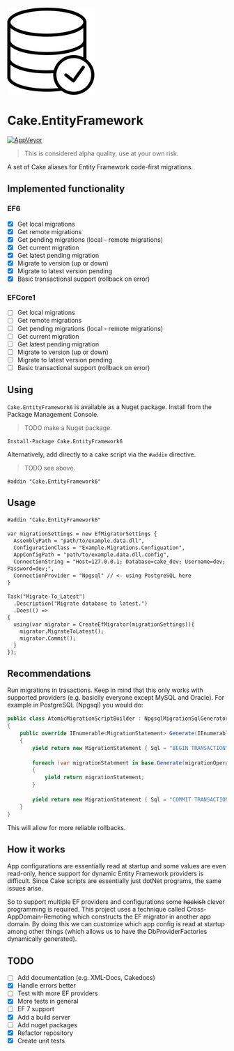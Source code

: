 ![icon](docs/images/icon.png)

# Cake.EntityFramework

[![AppVeyor](https://img.shields.io/appveyor/ci/Silvenga/cake-entityframework.svg)](https://ci.appveyor.com/project/Silvenga/cake-entityframework)

> This is considered alpha quality, use at your own risk.

A set of Cake aliases for Entity Framework code-first migrations.

## Implemented functionality

### EF6

- [X] Get local migrations
- [X] Get remote migrations
- [X] Get pending migrations (local - remote migrations)
- [X] Get current migration
- [X] Get latest pending migration
- [X] Migrate to version (up or down)
- [X] Migrate to latest version pending
- [X] Basic transactional support (rollback on error)

### EFCore1

- [ ] Get local migrations
- [ ] Get remote migrations
- [ ] Get pending migrations (local - remote migrations)
- [ ] Get current migration
- [ ] Get latest pending migration
- [ ] Migrate to version (up or down)
- [ ] Migrate to latest version pending
- [ ] Basic transactional support (rollback on error)

## Using

`Cake.EntityFramework6` is available as a Nuget package. Install from the Package Management Console.

> TODO make a Nuget package. 

```
Install-Package Cake.EntityFramework6
```

Alternatively, add directly to a cake script via the `#addin` directive.

> TODO see above.

```
#addin "Cake.EntityFramework6"
```

## Usage

```cake
#addin "Cake.EntityFramework6"

var migrationSettings = new EfMigratorSettings {
  AssemblyPath = "path/to/example.data.dll",
  ConfigurationClass = "Example.Migrations.Configuation",
  AppConfigPath = "path/to/example.data.dll.config",
  ConnectionString = "Host=127.0.0.1; Database=cake_dev; Username=dev; Password=dev;",
  ConnectionProvider = "Npgsql" // <- using PostgreSQL here
}

Task("Migrate-To_Latest")
  .Description("Migrate database to latest.")
  .Does(() =>
{
  using(var migrator = CreateEfMigrator(migrationSettings)){
    migrator.MigrateToLatest();
    migrator.Commit();
  }
});
```

## Recommendations

Run migrations in trasactions. Keep in mind that this only works with supported providers (e.g. basiclly everyone except MySQL and Oracle). For example in PostgreSQL (Npgsql) you would do:

```c#
public class AtomicMigrationScriptBuilder : NpgsqlMigrationSqlGenerator
{
    public override IEnumerable<MigrationStatement> Generate(IEnumerable<MigrationOperation> migrationOperations, string providerManifestToken)
    {
        yield return new MigrationStatement { Sql = "BEGIN TRANSACTION" };

        foreach (var migrationStatement in base.Generate(migrationOperations, providerManifestToken))
        {
            yield return migrationStatement;
        }

        yield return new MigrationStatement { Sql = "COMMIT TRANSACTION" };
    }
}
```

This will allow for more reliable rollbacks. 

## How it works

App configurations are essentially read at startup and some values are even read-only, hence support for dynamic Entity Framework providers is difficult. Since Cake scripts are essentially just dotNet programs, the same issues arise. 

So to support multiple EF providers and configurations some ~~hackish~~ clever programming is required. This project uses a technique called Cross-AppDomain-Remoting which constructs the EF migrator in another app domain. By doing this we can customize which app config is read at startup among other things (which allows us to have the DbProviderFactories dynamically generated). 

## TODO

- [ ] Add documentation (e.g. XML-Docs, Cakedocs)
- [X] Handle errors better
- [ ] Test with more EF providers
- [X] More tests in general
- [ ] EF 7 support
- [X] Add a build server
- [ ] Add nuget packages
- [X] Refactor repository
- [X] Create unit tests
